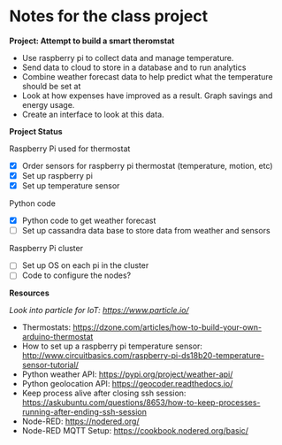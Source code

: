 Notes for the class project
===========================

**Project: Attempt to build a smart theromstat**

  * Use raspberry pi to collect data and manage temperature.
  * Send data to cloud to store in a database and to run analytics
  * Combine weather forecast data to help predict what the temperature should be set at
  * Look at how expenses have improved as a result. Graph savings and energy usage.
  * Create an interface to look at this data.

**Project Status**

Raspberry Pi used for thermostat

 * [x] Order sensors for raspberry pi thermostat (temperature, motion, etc)
 * [x] Set up raspberry pi
 * [x] Set up temperature sensor

Python code

 * [x] Python code to get weather forecast
 * [ ] Set up cassandra data base to store data from weather and sensors
 
Raspberry Pi cluster
 
 * [ ] Set up OS on each pi in the cluster
 * [ ] Code to configure the nodes?

**Resources**

*Look into particle for IoT: https://www.particle.io/*

 * Thermostats: https://dzone.com/articles/how-to-build-your-own-arduino-thermostat
 * How to set up a raspberry pi temperature sensor: http://www.circuitbasics.com/raspberry-pi-ds18b20-temperature-sensor-tutorial/
 * Python weather API: https://pypi.org/project/weather-api/
 * Python geolocation API: https://geocoder.readthedocs.io/
 * Keep process alive after closing ssh session: https://askubuntu.com/questions/8653/how-to-keep-processes-running-after-ending-ssh-session
 * Node-RED: https://nodered.org/
 * Node-RED MQTT Setup: https://cookbook.nodered.org/basic/
 
